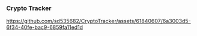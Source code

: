 ### Crypto Tracker

https://github.com/sd535682/CryptoTracker/assets/61840607/6a3003d5-6f34-40fe-bac9-6859fa11ed1d
